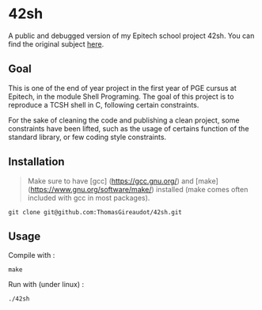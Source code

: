 # 42sh
A public and debugged version of my Epitech school project 42sh.
You can find the original subject [here](./docs/42sh_subject.pdf).
## Goal
This is one of the end of year project in the first year of PGE cursus at Epitech, in the module Shell Programing. The goal of this project is to reproduce a TCSH shell in C, following certain constraints.

For the sake of cleaning the code and publishing a clean project, some constraints have been lifted, such as the usage of certains function of the standard library, or few coding style constraints.

## Installation
> Make sure to have [gcc] (https://gcc.gnu.org/) and [make] (https://www.gnu.org/software/make/) installed (make comes often included with gcc in most packages).
```
git clone git@github.com:ThomasGireaudot/42sh.git
```

## Usage
Compile with :
```
make
```

Run with (under linux) :
```
./42sh
```
